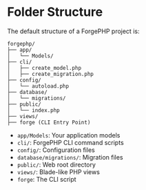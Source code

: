 # Folder Structure

The default structure of a ForgePHP project is:

```
forgephp/
├── app/
│   └── Models/
├── cli/
│   ├── create_model.php
│   ├── create_migration.php
├── config/
│   └── autoload.php
├── database/
│   └── migrations/
├── public/
│   └── index.php
├── views/
├── forge (CLI Entry Point)
```

- `app/Models`: Your application models
- `cli/`: ForgePHP CLI command scripts
- `config/`: Configuration files
- `database/migrations/`: Migration files
- `public/`: Web root directory
- `views/`: Blade-like PHP views
- `forge`: The CLI script
